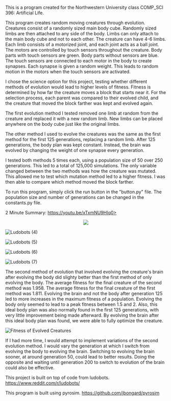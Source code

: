 This is a program created for the Northwestern University class COMP_SCI 396: Artificial Life.

This program creates random moving creatures through evolution. Creatures consist of a randomly sized main body cube. Randomly sized limbs are then attached to any side of the body. Limbs can only attach to the main body cube and not to each other. The creature can have 4-6 limbs. Each limb consists of a motorized joint, and each joint acts as a ball joint. The motors are controlled by touch sensors throughout the creature. Body parts with touch sensors are green. Body parts without sensors are blue. The touch sensors are connected to each motor in the body to create synapses. Each synapse is given a random weight. This leads to random motion in the motors when the touch sensors are activated.

I chose the science option for this project, testing whether different methods of evolution would lead to higher levels of fitness. Fitness is determined by how far the creature moves a block that starts near it. For the selection process, each parent was compared to their evolved child, and the creature that moved the block farther was kept and evolved again.

The first evolution method I tested removed one limb at random from the creature and replaced it with a new random limb. New limbs can be placed anywhere on the body cube just like the original limbs.

The other method I used to evolve the creatures was the same as the first method for the first 125 generations, replacing a random limb. After 125 generations, the body plan was kept constant. Instead, the brain was evolved by changing the weight of one synapse every generation.

I tested both methods 5 times each, using a population size of 50 over 250 generations. This led to a total of 125,000 simulations. The only variable changed between the two methods was how the creature was mutated. This allowed me to test which mutation method led to a higher fitness. I was then able to compare which method moved the block farther.


To run this program, simply click the run button in the "button.py" file. The population size and number of generations can be changed in the constants.py file.

2 Minute Summary: https://youtu.be/xTxmNU9HIq0>

<p align="center">
  <img src=https://user-images.githubusercontent.com/110938963/224574336-ab672e52-78bb-46da-a634-d1fd572c9874.gif>
</p>

![Ludobots (4)](https://user-images.githubusercontent.com/110938963/224574637-0bc439b6-5efb-481c-a4c5-054323d61b0d.jpg)

![Ludobots (5)](https://user-images.githubusercontent.com/110938963/224574644-7784b5af-5aae-4425-933b-2cdb722bee3f.jpg)

![Ludobots (6)](https://user-images.githubusercontent.com/110938963/224574655-6bdfb508-bc07-4ace-9d1f-567d8cbe1529.jpg)

![Ludobots (7)](https://user-images.githubusercontent.com/110938963/224574662-51fe2a52-8031-43c9-a149-ad3ff3b77372.jpg)


The second method of evolution that involved evolving the creature's brain after evolving the body did slighty better than the first method of only evolving the body.
The average fitness for the final creature of the second method was 1.958. The average fitness for the final creature of the first method was 1.811. Evolving the brain and not the body after generation 125 led to more increases in the maximum fitness of a population. Evolving the body only seemed to lead to a peak fitness between 1.5 and 2. Also, this ideal body plan was also normally found in the first 125 generations, with very little improvement being made afterward. By evolving the brain after this ideal body plan was found, we were able to fully optimize the creature.

![Fitness of Evolved Creatures](https://user-images.githubusercontent.com/110938963/224584903-0d1b81f6-f816-422e-ad9a-21c59da16f2e.png)

If I had more time, I would attempt to implement variations of the second evolution method. I would vary the generation at which I switch from evolving the body to evolving the brain. Switching to evolving the brain sooner, at around generation 50, could lead to better results. Doing the opposite and waiting until generation 200 to switch to evolution of the brain could also be effective.

This project is built on top of code from ludobots. https://www.reddit.com/r/ludobots/

This program is built using pyrosim. https://github.com/jbongard/pyrosim
